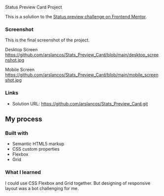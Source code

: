 Status Preview Card Project

This is a solution to the [Status preview challenge on Frontend Mentor](https://www.frontendmentor.io/challenges/stats-preview-card-component-8JqbgoU62). 

### Screenshot

This is the final screenshot of the project.

Desktop Screen
https://github.com/arslancos/Stats_Preview_Card/blob/main/desktop_screenshot.jpg

Mobile Screen
https://github.com/arslancos/Stats_Preview_Card/blob/main/mobile_screenshot.jpg

### Links

- Solution URL: https://github.com/arslancos/Stats_Preview_Card.git

## My process

### Built with

- Semantic HTML5 markup
- CSS custom properties
- Flexbox
- Grid

### What I learned

I could use CSS Flexbox and Grid together. But designing of responsive layout was a bot challenging for me.


